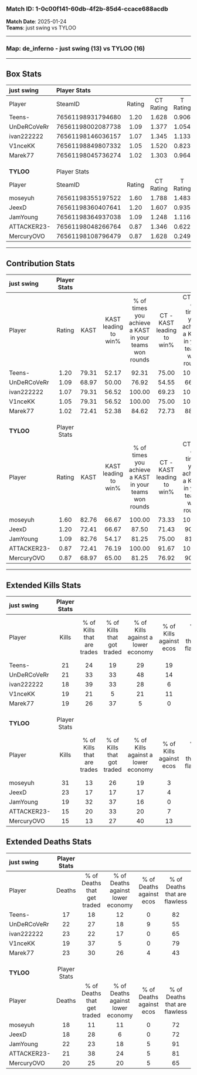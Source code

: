 ### Match ID: 1-0c00f141-60db-4f2b-85d4-ccace688acdb  
**Match Date**: 2025-01-24  
**Teams**: just swing vs TYLOO  

---  

### **Map**: de_inferno - just swing (13) vs TYLOO (16)  
---  

## Box Stats  

| **just swing** | Player Stats      |        |           |          |       |       |       |         |        |      |     |
| :- | :- | :-: | :-: | :-: | :-: | :-: | :-: | :-: | :-: | :-: | :-: |
| Player         | SteamID           | Rating | CT Rating | T Rating | KAST  |  ADR  | Kills | Assists | Deaths | K/D  | HS% |
| Teens-         | 76561198931794680 |  1.20  |   1.628   |  0.906   | 79.31 | 71.3  |  21   |    5    |   17   | 1.24 | 66  |
| UnDeRCoVeRr    | 76561198002087738 |  1.09  |   1.377   |  1.054   | 68.97 | 86.9  |  21   |    7    |   22   | 0.95 | 47  |
| ivan222222     | 76561198146036157 |  1.07  |   1.345   |  1.133   | 79.31 | 87.7  |  18   |   11    |   23   | 0.78 | 72  |
| V1nceKK        | 76561198849807332 |  1.05  |   1.520   |  0.823   | 79.31 | 57.4  |  19   |    2    |   19   | 1.00 | 10  |
| Marek77        | 76561198045736274 |  1.02  |   1.303   |  0.964   | 72.41 | 80.6  |  19   |    7    |   23   | 0.83 | 21  |
|                |                   |        |           |          |       |       |       |         |        |      |     |
|                |                   |        |           |          |       |       |       |         |        |      |     |
|                |                   |        |           |          |       |       |       |         |        |      |     |
| **TYLOO**      | Player Stats      |        |           |          |       |       |       |         |        |      |     |
| Player         | SteamID           | Rating | CT Rating | T Rating | KAST  |  ADR  | Kills | Assists | Deaths | K/D  | HS% |
| moseyuh        | 76561198355197522 |  1.60  |   1.788   |  1.483   | 82.76 | 101.3 |  31   |    6    |   18   | 1.72 | 67  |
| JeexD          | 76561198360407641 |  1.20  |   1.607   |  0.935   | 72.41 | 74.5  |  23   |    6    |   18   | 1.28 | 30  |
| JamYoung       | 76561198364937038 |  1.09  |   1.248   |  1.116   | 82.76 | 72.9  |  19   |    8    |   22   | 0.86 | 63  |
| ATTACKER23-    | 76561198048266764 |  0.87  |   1.346   |  0.622   | 72.41 | 60.7  |  15   |    6    |   21   | 0.71 | 33  |
| MercuryOVO     | 76561198108796479 |  0.87  |   1.628   |  0.249   | 68.97 | 60.9  |  15   |    8    |   20   | 0.75 | 46  |
---  

## Contribution Stats  

| **just swing** | Player Stats |       |                      |                                                        |                           |                                                             |                          |                                                            |
| :- | :-: | :-: | :-: | :-: | :-: | :-: | :-: | :-: |
| Player         |    Rating    | KAST  | KAST leading to win% | % of times you achieve a KAST in your teams won rounds | CT - KAST leading to win% | CT - % of times you achieve a KAST in your teams won rounds | T - KAST leading to win% | T - % of times you achieve a KAST in your teams won rounds |
| Teens-         |     1.20     | 79.31 |        52.17         |                         92.31                          |           75.00           |                           100.00                            |          27.27           |                           75.00                            |
| UnDeRCoVeRr    |     1.09     | 68.97 |        50.00         |                         76.92                          |           54.55           |                            66.67                            |          44.44           |                           100.00                           |
| ivan222222     |     1.07     | 79.31 |        56.52         |                         100.00                         |           69.23           |                           100.00                            |          40.00           |                           100.00                           |
| V1nceKK        |     1.05     | 79.31 |        56.52         |                         100.00                         |           75.00           |                           100.00                            |          36.36           |                           100.00                           |
| Marek77        |     1.02     | 72.41 |        52.38         |                         84.62                          |           72.73           |                            88.89                            |          30.00           |                           75.00                            |
|                |              |       |                      |                                                        |                           |                                                             |                          |                                                            |
|                |              |       |                      |                                                        |                           |                                                             |                          |                                                            |
|                |              |       |                      |                                                        |                           |                                                             |                          |                                                            |
| **TYLOO**      | Player Stats |       |                      |                                                        |                           |                                                             |                          |                                                            |
| Player         |    Rating    | KAST  | KAST leading to win% | % of times you achieve a KAST in your teams won rounds | CT - KAST leading to win% | CT - % of times you achieve a KAST in your teams won rounds | T - KAST leading to win% | T - % of times you achieve a KAST in your teams won rounds |
| moseyuh        |     1.60     | 82.76 |        66.67         |                         100.00                         |           73.33           |                           100.00                            |          55.56           |                           100.00                           |
| JeexD          |     1.20     | 72.41 |        66.67         |                         87.50                          |           71.43           |                            90.91                            |          57.14           |                           80.00                            |
| JamYoung       |     1.09     | 82.76 |        54.17         |                         81.25                          |           75.00           |                            81.82                            |          33.33           |                           80.00                            |
| ATTACKER23-    |     0.87     | 72.41 |        76.19         |                         100.00                         |           91.67           |                           100.00                            |          55.56           |                           100.00                           |
| MercuryOVO     |     0.87     | 68.97 |        65.00         |                         81.25                          |           76.92           |                            90.91                            |          42.86           |                           60.00                            |
---  

## Extended Kills Stats  

| **just swing** | Player Stats |                            |                            |                                    |                         |                              |                                 |                                       |                    |           |
| :- | :-: | :-: | :-: | :-: | :-: | :-: | :-: | :-: | :-: | :-: |
| Player         |    Kills     | % of Kills that are trades | % of Kills that got traded | % of Kills against a lower economy | % of Kills against ecos | % of Kills that are flawless | % of Kills that are close duels | % of Kills that are assisted by flash | Pistol Round Kills | AWP Kills |
| Teens-         |      21      |             24             |             19             |                 29                 |           19            |              86              |                0                |                   0                   |         2          |     0     |
| UnDeRCoVeRr    |      21      |             33             |             33             |                 48                 |           14            |              67              |                5                |                   0                   |         0          |     0     |
| ivan222222     |      18      |             39             |             33             |                 28                 |            6            |              83              |               11                |                  22                   |         7          |     0     |
| V1nceKK        |      19      |             21             |             5              |                 21                 |           11            |              89              |                0                |                   0                   |         0          |    13     |
| Marek77        |      19      |             26             |             37             |                 5                  |            0            |              58              |               11                |                   5                   |         0          |     0     |
|                |              |                            |                            |                                    |                         |                              |                                 |                                       |                    |           |
|                |              |                            |                            |                                    |                         |                              |                                 |                                       |                    |           |
|                |              |                            |                            |                                    |                         |                              |                                 |                                       |                    |           |
| **TYLOO**      | Player Stats |                            |                            |                                    |                         |                              |                                 |                                       |                    |           |
| Player         |    Kills     | % of Kills that are trades | % of Kills that got traded | % of Kills against a lower economy | % of Kills against ecos | % of Kills that are flawless | % of Kills that are close duels | % of Kills that are assisted by flash | Pistol Round Kills | AWP Kills |
| moseyuh        |      31      |             13             |             26             |                 19                 |            3            |              65              |                3                |                   0                   |         3          |     0     |
| JeexD          |      23      |             17             |             17             |                 17                 |            4            |              78              |                4                |                   4                   |         1          |    13     |
| JamYoung       |      19      |             32             |             37             |                 16                 |            0            |              63              |               11                |                  16                   |         1          |     0     |
| ATTACKER23-    |      15      |             20             |             33             |                 20                 |            7            |              47              |                7                |                   7                   |         1          |     0     |
| MercuryOVO     |      15      |             13             |             27             |                 40                 |           13            |              40              |                7                |                   0                   |         0          |     0     |
## Extended Deaths Stats  

| **just swing** | Player Stats |                             |                                   |                          |                               |                            |                           |               |
| :- | :-: | :-: | :-: | :-: | :-: | :-: | :-: | :-: |
| Player         |    Deaths    | % of Deaths that get traded | % of Deaths against lower economy | % of Deaths against ecos | % of Deaths that are flawless | % of Deaths that are close | % of Deaths while blinded | Deaths to AWP |
| Teens-         |      17      |             18              |                12                 |            0             |              82               |             0              |             6             |       3       |
| UnDeRCoVeRr    |      22      |             27              |                18                 |            9             |              55               |             14             |             5             |       4       |
| ivan222222     |      23      |             22              |                17                 |            0             |              65               |             9              |             4             |       3       |
| V1nceKK        |      19      |             37              |                 5                 |            0             |              79               |             0              |             5             |       1       |
| Marek77        |      23      |             30              |                26                 |            4             |              43               |             4              |             9             |       2       |
|                |              |                             |                                   |                          |                               |                            |                           |               |
|                |              |                             |                                   |                          |                               |                            |                           |               |
|                |              |                             |                                   |                          |                               |                            |                           |               |
| **TYLOO**      | Player Stats |                             |                                   |                          |                               |                            |                           |               |
| Player         |    Deaths    | % of Deaths that get traded | % of Deaths against lower economy | % of Deaths against ecos | % of Deaths that are flawless | % of Deaths that are close | % of Deaths while blinded | Deaths to AWP |
| moseyuh        |      18      |             11              |                11                 |            0             |              72               |             0              |             6             |       1       |
| JeexD          |      18      |             28              |                 6                 |            0             |              72               |             6              |             6             |       3       |
| JamYoung       |      22      |             23              |                18                 |            5             |              91               |             0              |             0             |       3       |
| ATTACKER23-    |      21      |             38              |                24                 |            5             |              81               |             10             |             5             |       2       |
| MercuryOVO     |      20      |             25              |                20                 |            5             |              65               |             10             |             5             |       4       |
